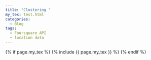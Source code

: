 ```yaml
---
title: "Clustering "
my_tex: test.html
categories:
  - Blog
tags:
  - Foursquare API
  - location data
---
```


{% if page.my_tex %}
  {% include {{ page.my_tex }} %}
{% endif %}
